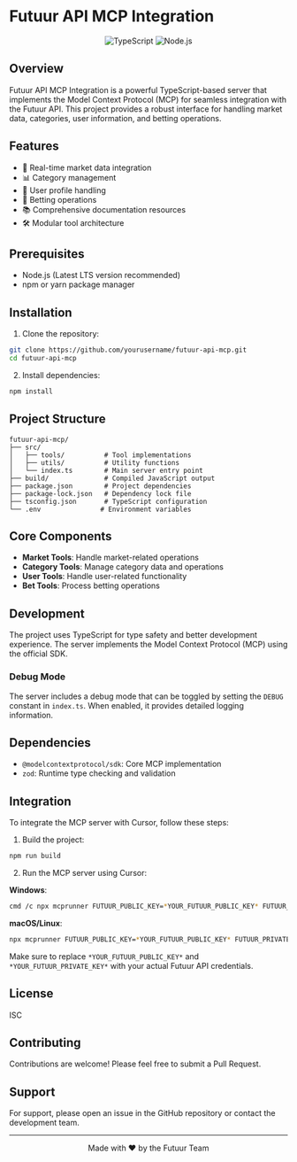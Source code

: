 # Futuur API MCP Integration

<div align="center">

![TypeScript](https://img.shields.io/badge/TypeScript-007ACC?style=for-the-badge&logo=typescript&logoColor=white)
![Node.js](https://img.shields.io/badge/Node.js-43853D?style=for-the-badge&logo=node.js&logoColor=white)

</div>

## Overview

Futuur API MCP Integration is a powerful TypeScript-based server that implements the Model Context Protocol (MCP) for seamless integration with the Futuur API. This project provides a robust interface for handling market data, categories, user information, and betting operations.

## Features

- 🔄 Real-time market data integration
- 📊 Category management
- 👤 User profile handling
- 🎲 Betting operations
- 📚 Comprehensive documentation resources
- 🛠️ Modular tool architecture

## Prerequisites

- Node.js (Latest LTS version recommended)
- npm or yarn package manager

## Installation

1. Clone the repository:
```bash
git clone https://github.com/yourusername/futuur-api-mcp.git
cd futuur-api-mcp
```

2. Install dependencies:
```bash
npm install
```

## Project Structure

```
futuur-api-mcp/
├── src/
│   ├── tools/          # Tool implementations
│   ├── utils/          # Utility functions
│   └── index.ts        # Main server entry point
├── build/              # Compiled JavaScript output
├── package.json        # Project dependencies
├── package-lock.json   # Dependency lock file
├── tsconfig.json       # TypeScript configuration
└── .env               # Environment variables
```

## Core Components

- **Market Tools**: Handle market-related operations
- **Category Tools**: Manage category data and operations
- **User Tools**: Handle user-related functionality
- **Bet Tools**: Process betting operations 

## Development

The project uses TypeScript for type safety and better development experience. The server implements the Model Context Protocol (MCP) using the official SDK.

### Debug Mode

The server includes a debug mode that can be toggled by setting the `DEBUG` constant in `index.ts`. When enabled, it provides detailed logging information.

## Dependencies

- `@modelcontextprotocol/sdk`: Core MCP implementation
- `zod`: Runtime type checking and validation

## Integration

To integrate the MCP server with Cursor, follow these steps:

1. Build the project:
```bash
npm run build
```

2. Run the MCP server using Cursor:

**Windows**:
```bash
cmd /c npx mcprunner FUTUUR_PUBLIC_KEY=*YOUR_FUTUUR_PUBLIC_KEY* FUTUUR_PRIVATE_KEY=*YOUR_FUTUUR_PRIVATE_KEY* -- node C:/webapps/futuur-api-mcp/build/index.js
```

**macOS/Linux**:
```bash
npx mcprunner FUTUUR_PUBLIC_KEY=*YOUR_FUTUUR_PUBLIC_KEY* FUTUUR_PRIVATE_KEY=*YOUR_FUTUUR_PRIVATE_KEY* -- node C:/webapps/futuur-api-mcp/build/index.js
```

Make sure to replace `*YOUR_FUTUUR_PUBLIC_KEY*` and `*YOUR_FUTUUR_PRIVATE_KEY*` with your actual Futuur API credentials.

## License

ISC

## Contributing

Contributions are welcome! Please feel free to submit a Pull Request.

## Support

For support, please open an issue in the GitHub repository or contact the development team.

---

<div align="center">
Made with ❤️ by the Futuur Team
</div> 